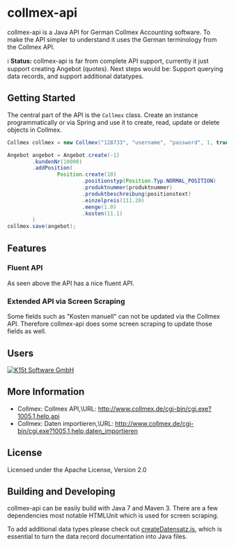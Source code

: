 # collmex-api

collmex-api is a Java API for German Collmex Accounting software. To make the API simpler to understand
it uses the German terminology from the Collmex API.

:information_source: **Status:** collmex-api is far from complete API support, currently it just support creating Angebot 
(quotes). Next steps would be: Support querying data records, and support additional datatypes.

## Getting Started

The central part of the API is the `Collmex` class. Create an instance programmatically or
via Spring and use it to create, read, update or delete objects in Collmex.

```java
Collmex collmex = new Collmex("128733", "username", "password", 1, true);

Angebot angebot = Angebot.create(-1)
        .kundenNr(10000)
        .addPosition(
                Position.create(10)
                        .positionstyp(Position.Typ.NORMAL_POSITION)
                        .produktnummer(produktnummer)
                        .produktbeschreibung(positionstext)
                        .einzelpreis(111.20)
                        .menge(1.0)
                        .kosten(11.1)
        )
collmex.save(angebot);
```

## Features
                                                                                        
### Fluent API

As seen above the API has a nice fluent API.

### Extended API via Screen Scraping

Some fields such as "Kosten manuell" can not be updated via the Collmex API. Therefore collmex-api
does some screen scraping to update those fields as well.

## Users

[![K15t Software GmbH](https://www.k15t.com/_/5BFA73E9014B6A2875A0459873CB3E3D/1423415211446/images/header_logo.png)](http://www.k15t.com)

## More Information

* Collmex: Collmex API,\\URL: http://www.collmex.de/cgi-bin/cgi.exe?1005,1,help,api
* Collmex: Daten importieren,\\URL: http://www.collmex.de/cgi-bin/cgi.exe?1005,1,help,daten_importieren 

## License

Licensed under the Apache License, Version 2.0

## Building and Developing

collmex-api can be easily build with Java 7 and Maven 3. There are a few dependencies most
notable HTMLUnit which is used for screen scraping.

To add additional data types please check out [createDatensatz.js](./createDatensatz.js), which 
is essential to turn the data record documentation into Java files.
